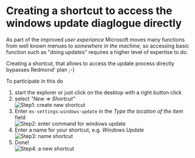 # Creating a shortcut to access the windows update diaglogue directly
As part of the improved *user experiance* Microsoft moves many functions from well known menues to *somewhere in the machine*, so accessing basic function such as "doing updates" requires a higher level of expertise to do.

Creating a shortcut, that allows to access the update process directly bypasses Redmond' plan ;-)

To participate in this do

1) start the explorer or just click on the desktop with a right button click
2) select *"New => Shortcut"*<br>
  ![Step1: create new shortcut](/../files/Update-Shortcut-1.png)
3) Enter `ms-settings:windows-update` in the *Type the location of the item* field <br>
  ![Step2: enter command for windows update](/../files/Update-Shortcut-2.png)
4) Enter a name for your shortcut, e.g. *Windows Update*<br>
  ![Step3: name shortcut](/../files/Update-Shortcut-3.png)
5) Done!<br>
  ![Step4: a new shortcut](/../files/Update-Shortcut-4.png)
